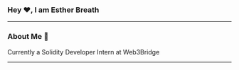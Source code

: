 ### Hey ♥, I am Esther Breath

<hr />

### About Me 🚀
Currently a Solidity Developer Intern at Web3Bridge
 


  <hr>


  
  
  
  
  
  
  
  
  
  
  
  
  
  
  
  
  
